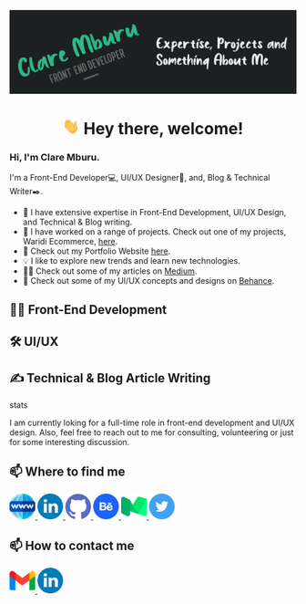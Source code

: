 ![Header](https://github.com/claremburu/claremburu/blob/main/readme-header.jpg)

<h1 align="center">
<img src="https://github.com/claremburu/claremburu/blob/main/wave.gif" width="30px"> Hey there, welcome!
</h1>

### Hi, I'm Clare Mburu.<br />
I'm a Front-End Developer💻, UI/UX Designer🎨, and, Blog & Technical Writer✒️.<br />
  
- 👯 I have extensive expertise in Front-End Development, UI/UX Design, and Technical & Blog writing.<br /> 
- 🔭 I have worked on a range of projects. Check out one of my projects, Waridi Ecommerce, [here](https://github.com/claremburu/waridi).<br />
- 🌱 Check out my Portfolio Website [here](https://claremburu.netlify.app/).<br />
- 💡 I like to explore new trends and learn new technologies.<br />
- ✍🏼 Check out some of my articles on [Medium](https://claremburu.medium.com/).<br />
- 🚧 Check out some of my UI/UX concepts and designs on [Behance](https://www.behance.net/claremburu).<br />

## 👩‍💻 Front-End Development
## 🛠️ UI/UX 
## ✍️ Technical & Blog Article Writing
stats

I am currently loking for a full-time role in front-end development and UI/UX design. 
Also, feel free to reach out to me for consulting, volunteering or just for some interesting discussion.

## 📫 Where to find me

  <a href="https://claremburu.netlify.app/">
<img src="https://github.com/claremburu/claremburu/blob/main/world-wide-web.png" width="45px">
</a>
  <a href="https://claremburu.netlify.app/">
<img src="https://github.com/claremburu/claremburu/blob/main/linkedin.png" width="45px">
</a>
  <a href="https://claremburu.netlify.app/">
<img src="https://github.com/claremburu/claremburu/blob/main/github.png" width="45px">
</a>
  <a href="https://claremburu.netlify.app/">
<img src="https://github.com/claremburu/claremburu/blob/main/behance.png" width="45px">
</a>
  <a href="https://claremburu.netlify.app/">
<img src="https://github.com/claremburu/claremburu/blob/main/medium.png" width="45px">
</a>
  <a href="https://claremburu.netlify.app/">
<img src="https://github.com/claremburu/claremburu/blob/main/twitter.png" width="45px">
</a>
  
## 📫 How to contact me

  <a href="https://claremburu.netlify.app/">
<img src="https://github.com/claremburu/claremburu/blob/main/gmail.png" width="45px">
</a>
  <a href="https://claremburu.netlify.app/">
<img src="https://github.com/claremburu/claremburu/blob/main/linkedin.png" width="45px">
</a>
